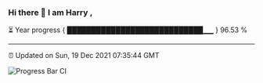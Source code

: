 ### Hi there 👋 I am Harry , 

⏳ Year progress { ████████████████████████████▁▁ } 96.53 %

---

⏰ Updated on Sun, 19 Dec 2021 07:35:44 GMT

![Progress Bar CI](https://github.com/duykhang68/duykhang68/workflows/Progress%20Bar%20CI/badge.svg)
